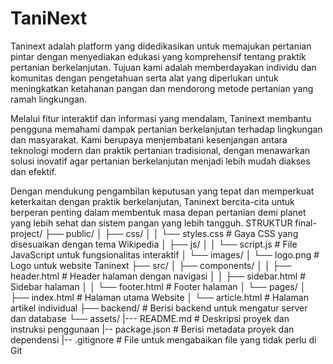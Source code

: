 # TaniNext
Taninext adalah platform yang didedikasikan untuk memajukan pertanian pintar dengan menyediakan edukasi yang komprehensif tentang praktik pertanian berkelanjutan. Tujuan kami adalah memberdayakan individu dan komunitas dengan pengetahuan serta alat yang diperlukan untuk meningkatkan ketahanan pangan dan mendorong metode pertanian yang ramah lingkungan.

Melalui fitur interaktif dan informasi yang mendalam, Taninext membantu pengguna memahami dampak pertanian berkelanjutan terhadap lingkungan dan masyarakat. Kami berupaya menjembatani kesenjangan antara teknologi modern dan praktik pertanian tradisional, dengan menawarkan solusi inovatif agar pertanian berkelanjutan menjadi lebih mudah diakses dan efektif.

Dengan mendukung pengambilan keputusan yang tepat dan memperkuat keterkaitan dengan praktik berkelanjutan, Taninext bercita-cita untuk berperan penting dalam membentuk masa depan pertanian demi planet yang lebih sehat dan sistem pangan yang lebih tangguh.
STRUKTUR
final-project/
    ├── public/
    │   ├── css/
    │   │   └── styles.css  # Gaya CSS yang disesuaikan dengan tema Wikipedia
    │   ├── js/
    │   │   └── script.js   # File JavaScript untuk fungsionalitas interaktif
    │   └── images/
    │       └── logo.png    # Logo untuk website Taninext
    ├── src/
    │   ├── components/
    │   │   ├── header.html # Header halaman dengan navigasi
    │   │   ├── sidebar.html  # Sidebar halaman
    │   │   └── footer.html  # Footer halaman
    │   └── pages/
    │       ├── index.html   # Halaman utama Website
    │       └── article.html # Halaman artikel individual
    ├── backend/             # Berisi backend untuk mengatur server dan database
    └── assets/
        |--- README.md       # Deskripsi proyek dan instruksi penggunaan
        |-- package.json     # Berisi metadata proyek dan dependensi
        |-- .gitignore       # File untuk mengabaikan file yang tidak perlu di Git
